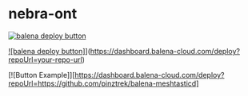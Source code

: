 # nebra-ont

[![balena deploy button](https://www.balena.io/deploy.svg)](https://dashboard.balena-cloud.com/deploy?repoUrl=https://github.com/pinztrek/balena-meshtasticd) 

[![balena deploy button]](https://www.balena.io/deploy.svg)](https://dashboard.balena-cloud.com/deploy?repoUrl=your-repo-url)

[![Button Example]][https://dashboard.balena-cloud.com/deploy?repoUrl=https://github.com/pinztrek/balena-meshtasticd]
